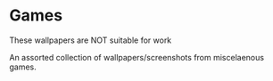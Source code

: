 # Games

These wallpapers are NOT suitable for work

An assorted collection of wallpapers/screenshots from miscelaenous games.
